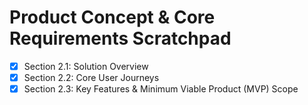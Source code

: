 # Product Concept & Core Requirements Scratchpad

- [x] Section 2.1: Solution Overview
- [x] Section 2.2: Core User Journeys
- [x] Section 2.3: Key Features & Minimum Viable Product (MVP) Scope
